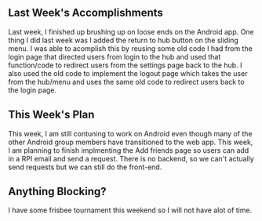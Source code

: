 ## Last Week's Accomplishments
Last week, I finished up brushing up on loose ends on the Android app. One thing I did last week was I added the return to hub button on the sliding menu. I was able to acomplish this by reusing some old code I had from the login page that directed users from login to the hub and used that function/code to redirect users from the settings page back to the hub. I also used the old code to implement the logout page which takes the user from the hub/menu and uses the same old code to redirect users back to the login page.

## This Week's Plan
This week, I am still contuning to work on Android even though many of the other Android group members have transitioned to the web app. This week, I am planning to finish implmenting the Add friends page so users can add in a RPI email and send a request. There is no backend, so we can't actually send requests but we can still do the front-end.


## Anything Blocking?
I have some frisbee tournament this weekend so I will not have alot of time.




